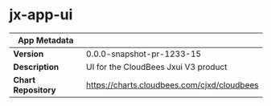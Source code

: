 # jx-app-ui

|App Metadata||
|---|---|
| **Version** | 0.0.0-snapshot-pr-1233-15 |
| **Description** | UI for the CloudBees Jxui V3 product |
| **Chart Repository** | https://charts.cloudbees.com/cjxd/cloudbees |
